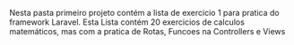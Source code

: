 Nesta pasta primeiro projeto contém a lista de exercicio 1 para pratica do framework Laravel.
Esta Lista contém 20 exercicios de calculos matemáticos, mas com a pratica de Rotas, Funcoes na Controllers e Views
